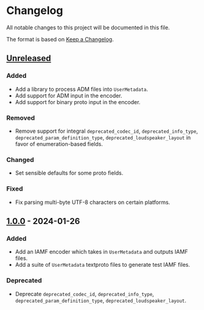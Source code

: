 # Changelog

All notable changes to this project will be documented in this file.

The format is based on [Keep a Changelog](https://keepachangelog.com/en/1.1.0/).

## [Unreleased]

### Added

-   Add a library to process ADM files into `UserMetadata`.
-   Add support for ADM input in the encoder.
-   Add support for binary proto input in the encoder.

### Removed

-   Remove support for integral `deprecated_codec_id`, `deprecated_info_type`,
    `deprecated_param_definition_type`, `deprecated_loudspeaker_layout` in favor
    of enumeration-based fields.

### Changed

-   Set sensible defaults for some proto fields.

### Fixed

-   Fix parsing multi-byte UTF-8 characters on certain platforms.

## [1.0.0] - 2024-01-26

### Added

-   Add an IAMF encoder which takes in `UserMetadata` and outputs IAMF files.
-   Add a suite of `UserMetadata` textproto files to generate test IAMF files.

### Deprecated

-   Deprecate `deprecated_codec_id`, `deprecated_info_type`,
    `deprecated_param_definition_type`, `deprecated_loudspeaker_layout`.

[unreleased]: https://github.com/AOMediaCodec/iamf-tools/compare/v1.0.0...HEAD
[1.0.0]: https://github.com/AOMediaCodec/iamf-tools/releases/tag/v1.0.0
